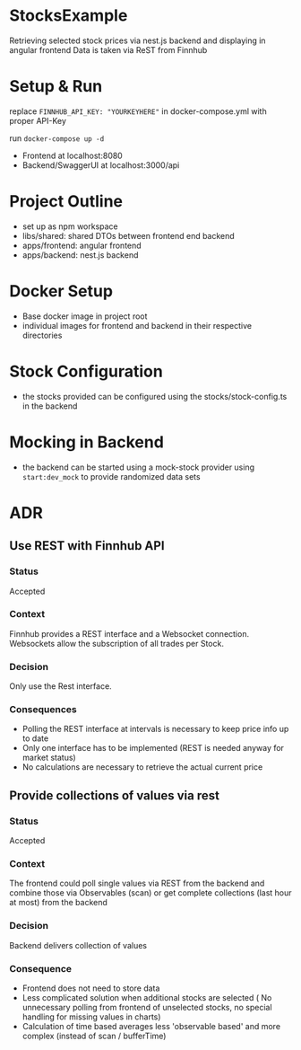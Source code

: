 # StocksExample

Retrieving selected stock prices via nest.js backend and displaying in angular frontend
Data is taken via ReST from Finnhub

# Setup & Run
replace `FINNHUB_API_KEY: "YOURKEYHERE"` in docker-compose.yml with proper API-Key

run `docker-compose up -d`

- Frontend at localhost:8080
- Backend/SwaggerUI at localhost:3000/api

# Project Outline
- set up as npm workspace
- libs/shared: shared DTOs between frontend end backend
- apps/frontend: angular frontend
- apps/backend: nest.js backend

# Docker Setup
- Base docker image in project root
- individual images for frontend and backend in their respective directories

# Stock Configuration
- the stocks provided can be configured using the stocks/stock-config.ts in the backend

# Mocking in Backend
- the backend can be started using a mock-stock provider using `start:dev_mock` to provide randomized data sets


# ADR

## Use REST with Finnhub API

### Status
Accepted

### Context
Finnhub provides a REST interface and a Websocket connection. 
Websockets allow the subscription of all trades per Stock.

### Decision
Only use the Rest interface.

### Consequences
- Polling the REST interface at intervals is necessary to keep price info up to date
- Only one interface has to be implemented (REST is needed anyway for market status)
- No calculations are necessary to retrieve the actual current price

## Provide collections of values via rest

### Status
Accepted

### Context
The frontend could poll single values via REST from the backend and combine those 
via Observables (scan) or get complete collections (last hour at most) from the backend

### Decision
Backend delivers collection of values

### Consequence
- Frontend does not need to store data 
- Less complicated solution when additional stocks are selected
( No unnecessary polling from frontend of unselected stocks, no special handling for missing values in charts)
- Calculation of time based averages less 'observable based' and more complex (instead of scan / bufferTime) 
